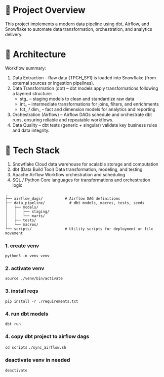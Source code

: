 # 🧭 Project Overview
This project implements a modern data pipeline using dbt, Airflow, and Snowflake to automate data transformation, orchestration, and analytics delivery.

# 🚀 Architecture

Workflow summary:
1. Data Extraction – Raw data (TPCH_SF1) is loaded into Snowflake (from external sources or ingestion pipelines).
2.	Data Transformation (dbt) – dbt models apply transformations following a layered structure:
	- stg_ – staging models to clean and standardize raw data
	- int_ – intermediate transformations for joins, filters, and enrichments
	- fct_ / dim_ – fact and dimension models for analytics and reporting
3.	Orchestration (Airflow) – Airflow DAGs schedule and orchestrate dbt runs, ensuring reliable and repeatable workflows.
4.	Data Quality – dbt tests (generic + singular) validate key business rules and data integrity.

# 🧰 Tech Stack

1. Snowflake Cloud data warehouse for scalable storage and computation
2. dbt (Data Build Tool) Data transformation, modeling, and testing
3. Apache Airflow Workflow orchestration and scheduling
4. SQL / Python Core languages for transformations and orchestration logic
```
.
├── airflow_dags/          # Airflow DAG definitions
├── data_pipeline/           # dbt models, macros, tests, seeds
│   ├── models/
│   │   ├── staging/
│   │   └── marts/
│   ├── tests/
│   └── macros/
└── scripts/               # Utility scripts for deployment or file movement
```

### 1. create venv
`python3 -m venv venv`
### 2. activate venv
`source ./venv/bin/activate`
### 3. install reqs
`pip install -r ./requirements.txt`
### 4. run dbt models
`dbt run`
### 4. copy dbt project to airflow dags
`cd scripts`
`./sync_airflow.sh`


### deactivate venv in needed
`deactivate`